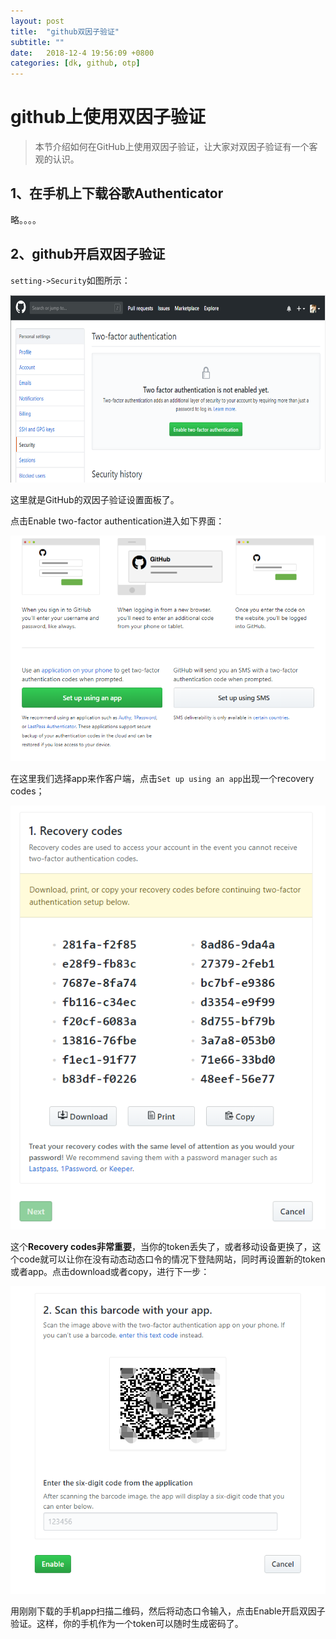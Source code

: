 ```yaml
---
layout: post
title:  "github双因子验证"
subtitle: ""
date:   2018-12-4 19:56:09 +0800
categories: [dk, github, otp]
---
```


# github上使用双因子验证

> 本节介绍如何在GitHub上使用双因子验证，让大家对双因子验证有一个客观的认识。

## 1、在手机上下载谷歌Authenticator

略。。。。

## 2、github开启双因子验证

`setting->Security`如图所示：

<div style="text-align: center">
<img src="\pictures\OTP-github-Two-factor.png" width="600" height="300"/>
</div>

这里就是GitHub的双因子验证设置面板了。

点击Enable two-factor authentication进入如下界面：

![](\pictures\OTP-github-app.png)

在这里我们选择app来作客户端，点击`Set up using an app`出现一个recovery codes；

![](\pictures\OTP-github-recover-code.png) 

这个**Recovery codes非常重要**，当你的token丢失了，或者移动设备更换了，这个code就可以让你在没有动态动态口令的情况下登陆网站，同时再设置新的token或者app。点击download或者copy，进行下一步：

![](\pictures\OTP-github-barcode.png)

用刚刚下载的手机app扫描二维码，然后将动态口令输入，点击Enable开启双因子验证。这样，你的手机作为一个token可以随时生成密码了。